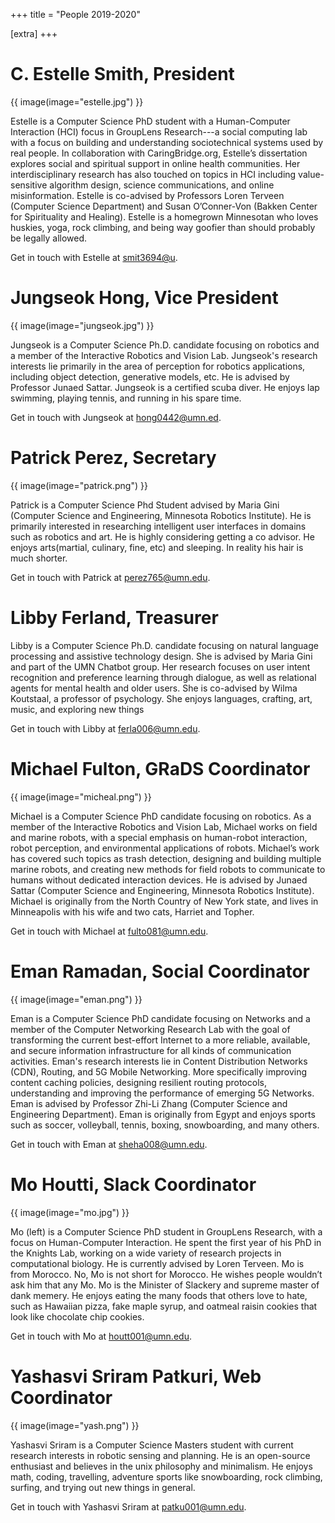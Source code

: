 +++
title = "People 2019-2020"

[extra]
+++

# C. Estelle Smith, President

{{ image(image="estelle.jpg") }}

Estelle is a Computer Science PhD student with a Human-Computer Interaction (HCI) focus in GroupLens Research---a social computing lab with a focus on building and understanding sociotechnical systems used by real people. In collaboration with CaringBridge.org, Estelle’s dissertation explores social and spiritual support in online health communities. Her interdisciplinary research has also touched on topics in HCI including value-sensitive algorithm design, science communications, and online misinformation. Estelle is co-advised by Professors Loren Terveen (Computer Science Department) and Susan O’Conner-Von (Bakken Center for Spirituality and Healing). Estelle is a homegrown Minnesotan who loves huskies, yoga, rock climbing, and being way goofier than should probably be legally allowed.

Get in touch with Estelle at [smit3694@u](mailto:smit3694@umn.edu).

# Jungseok Hong, Vice President

{{ image(image="jungseok.jpg") }}

Jungseok is a Computer Science Ph.D. candidate focusing on robotics and a member of the Interactive Robotics and Vision Lab. Jungseok\'s research interests lie primarily in the area of perception for robotics applications, including object detection, generative models, etc. He is advised by Professor Junaed Sattar. Jungseok is a certified scuba diver. He enjoys lap swimming, playing tennis, and running in his spare time.

Get in touch with Jungseok at [hong0442@umn.ed](mailto:hong0442@umn.edu).

# Patrick Perez, Secretary

{{ image(image="patrick.png") }}

Patrick is a Computer Science Phd Student advised by Maria Gini (Computer Science and Engineering, Minnesota Robotics Institute). He is primarily interested in researching intelligent user interfaces in domains such as robotics and art. He is highly considering getting a co advisor. He enjoys arts(martial, culinary, fine, etc) and sleeping. In reality his hair is much shorter.

Get in touch with Patrick at [perez765@umn.edu](mailto:perez765@umn.edu).

# Libby Ferland, Treasurer

Libby is a Computer Science Ph.D. candidate focusing on natural language processing and assistive technology design. She is advised by Maria Gini and part of the UMN Chatbot group. Her research focuses on user intent recognition and preference learning through dialogue, as well as relational agents for mental health and older users. She is co-advised by Wilma Koutstaal, a professor of psychology. She enjoys languages, crafting, art, music, and exploring new things

Get in touch with Libby at [ferla006@umn.edu](mailto:ferla006@umn.edu).

# Michael Fulton, GRaDS Coordinator

{{ image(image="micheal.png") }}

Michael is a Computer Science PhD candidate focusing on robotics. As a member of the Interactive Robotics and Vision Lab, Michael works on field and marine robots, with a special emphasis on human-robot interaction, robot perception, and environmental applications of robots. Michael’s work has covered such topics as trash detection, designing and building multiple marine robots, and creating new methods for field robots to communicate to humans without dedicated interaction devices. He is advised by Junaed Sattar (Computer Science and Engineering, Minnesota Robotics Institute). Michael is originally from the North Country of New York state, and lives in Minneapolis with his wife and two cats, Harriet and Topher.

Get in touch with Michael at [fulto081@umn.edu]("mailto:fulto081@umn.edu).


# Eman Ramadan, Social Coordinator

{{ image(image="eman.png") }}

Eman is a Computer Science PhD candidate focusing on Networks and a member of the Computer Networking Research Lab with the goal of transforming the current best-effort Internet to a more reliable, available, and secure information infrastructure for all kinds of communication activities. Eman\'s research interests lie in Content Distribution Networks (CDN), Routing, and 5G Mobile Networking. More specifically improving content caching policies, designing resilient routing protocols, understanding and improving the performance of emerging 5G Networks. Eman is advised by Professor Zhi-Li Zhang (Computer Science and Engineering Department). Eman is originally from Egypt and enjoys sports such as soccer, volleyball, tennis, boxing, snowboarding, and many others.

Get in touch with Eman at [sheha008@umn.edu](mailto:sheha008@umn.edu).

# Mo Houtti, Slack Coordinator

{{ image(image="mo.jpg") }}

Mo (left) is a Computer Science PhD student in GroupLens Research, with a focus on Human-Computer Interaction. He spent the first year of his PhD in the Knights Lab, working on a wide variety of research projects in computational biology. He is currently advised by Loren Terveen. Mo is from Morocco. No, Mo is not short for Morocco. He wishes people wouldn’t ask him that any Mo. Mo is the Minister of Slackery and supreme master of dank memery. He enjoys eating the many foods that others love to hate, such as Hawaiian pizza, fake maple syrup, and oatmeal raisin cookies that look like chocolate chip cookies.

Get in touch with Mo at [houtt001@umn.edu](mailto:houtt001@umn.edu).

# Yashasvi Sriram Patkuri, Web Coordinator

{{ image(image="yash.png") }}

Yashasvi Sriram is a Computer Science Masters student with current research interests in robotic sensing and planning. He is an open-source enthusiast and believes in the unix philosophy and minimalism. He enjoys math, coding, travelling, adventure sports like snowboarding, rock climbing, surfing, and trying out new things in general.

Get in touch with Yashasvi Sriram at [patku001@umn.edu](mailto:patku001@umn.edu).
